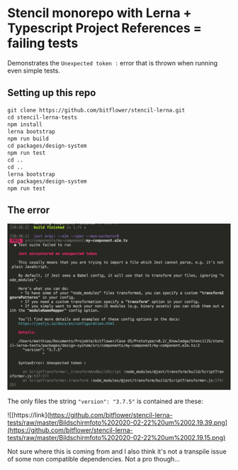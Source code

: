 # Stencil monorepo with Lerna + Typescript Project References = failing tests

Demonstrates the `Unexpected token :` error that is thrown when running even simple tests.

## Setting up this repo

```terminal
git clone https://github.com/bitflower/stencil-lerna.git
cd stencil-lerna-tests
npm install
lerna bootstrap
npm run build
cd packages/design-system
npm run test
cd ..
cd ..
lerna bootstrap
cd packages/design-system
npm run test
```

## The error

![https://link](https://github.com/bitflower/stencil-lerna-tests/raw/master/Bildschirmfoto%202020-02-22%20um%2002.19.39.png)

The only files the string `"version": "3.7.5"` is contained are these:

![[https://link](https://github.com/bitflower/stencil-lerna-tests/raw/master/Bildschirmfoto%202020-02-22%20um%2002.19.39.png](https://github.com/bitflower/stencil-lerna-tests/raw/master/Bildschirmfoto%202020-02-22%20um%2002.19.15.png)

Not sure where this is coming from and I also think it's not a transpile issue of some non compatible dependencies. Not a pro though...
